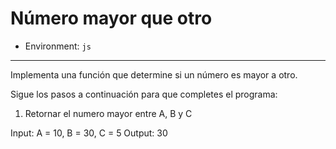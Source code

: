 # Número mayor que otro

* Environment: `js`

***

Implementa una función que determine si un número es mayor a otro.

Sigue los pasos a continuación para que completes el programa:

1. Retornar el numero mayor entre A, B y C

Input: A = 10, B = 30, C = 5
Output: 30
